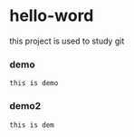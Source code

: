 <!--
 * @Author: si shaohua
 * @Date: 2021-05-10 13:13:19
 * @LastEditors: si shaohua
 * @LastEditTime: 2021-05-10 14:26:27
 * @Description: file content
-->
# hello-word
this project is used to study git

### demo
    this is demo

### demo2
    this is dem